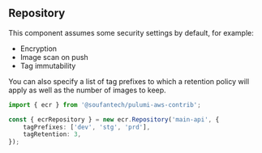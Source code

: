 Repository
----------

This component assumes some security settings by default, for example:

- Encryption
- Image scan on push
- Tag immutability

You can also specify a list of tag prefixes to which a retention policy will apply as well as the number of images to keep.

```typescript
import { ecr } from '@soufantech/pulumi-aws-contrib';

const { ecrRepository } = new ecr.Repository('main-api', {
    tagPrefixes: ['dev', 'stg', 'prd'],
    tagRetention: 3,
});
```

